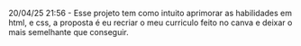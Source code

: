 20/04/25 21:56 - Esse projeto tem como intuito aprimorar as habilidades em html, e css, a proposta é eu recriar o meu 
curriculo feito no canva e deixar o mais semelhante que conseguir.